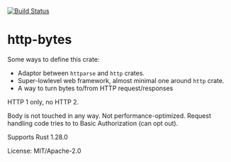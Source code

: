 [![Build Status](https://travis-ci.com/vi/http-bytes.svg?branch=master)](https://travis-ci.com/vi/http-bytes)

# http-bytes

Some ways to define this crate:

* Adaptor between `httparse` and `http` crates.
* Super-lowlevel web framework, almost minimal one around `http` crate.
* A way to turn bytes to/from HTTP request/responses

HTTP 1 only, no HTTP 2.

Body is not touched in any way. Not performance-optimized.
Request handling code tries to to Basic Authorization (can opt out).

Supports Rust 1.28.0

License: MIT/Apache-2.0
